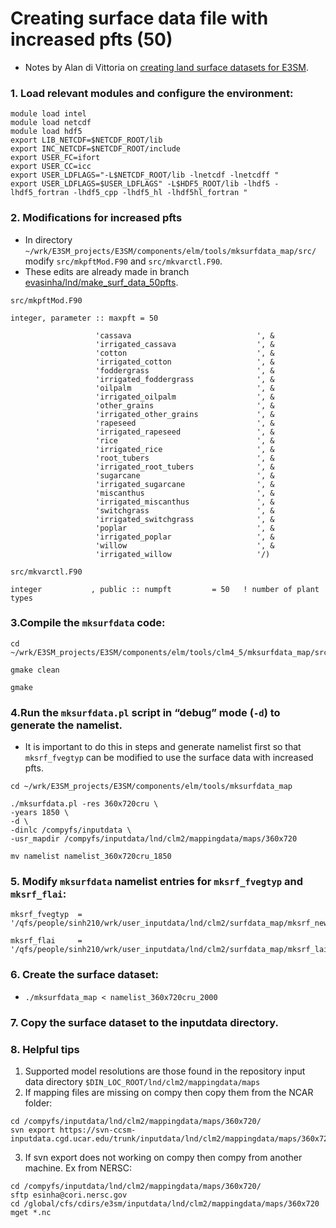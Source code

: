 # Creating surface data file with increased pfts (50)

* Notes by Alan di Vittoria on [creating land surface datasets for E3SM](https://acme-climate.atlassian.net/wiki/spaces/ED/pages/1708589675/Creating+land+surface+datasets+for+E3SM).

### 1. Load relevant modules and configure the environment:
```
module load intel
module load netcdf
module load hdf5
export LIB_NETCDF=$NETCDF_ROOT/lib
export INC_NETCDF=$NETCDF_ROOT/include
export USER_FC=ifort
export USER_CC=icc
export USER_LDFLAGS="-L$NETCDF_ROOT/lib -lnetcdf -lnetcdff "
export USER_LDFLAGS=$USER_LDFLAGS" -L$HDF5_ROOT/lib -lhdf5 -lhdf5_fortran -lhdf5_cpp -lhdf5_hl -lhdf5hl_fortran "
```

### 2. Modifications for increased pfts
* In directory `~/wrk/E3SM_projects/E3SM/components/elm/tools/mksurfdata_map/src/` modify `src/mkpftMod.F90` and `src/mkvarctl.F90`. 
* These edits are already made in branch [evasinha/lnd/make_surf_data_50pfts](https://github.com/E3SM-Project/E3SM/commit/f51eab91296147cfc860d2c0310914098ed6baf7).

```
src/mkpftMod.F90

integer, parameter :: maxpft = 50

                   'cassava                            ', &
                   'irrigated_cassava                  ', &
                   'cotton                             ', &
                   'irrigated_cotton                   ', &
                   'foddergrass                        ', &
                   'irrigated_foddergrass              ', &
                   'oilpalm                            ', &
                   'irrigated_oilpalm                  ', &
                   'other_grains                       ', &
                   'irrigated_other_grains             ', &
                   'rapeseed                           ', &
                   'irrigated_rapeseed                 ', &
                   'rice                               ', &
                   'irrigated_rice                     ', &
                   'root_tubers                        ', &
                   'irrigated_root_tubers              ', &
                   'sugarcane                          ', &
                   'irrigated_sugarcane                ', &
                   'miscanthus                         ', &
                   'irrigated_miscanthus               ', &
                   'switchgrass                        ', &
                   'irrigated_switchgrass              ', &
                   'poplar                             ', &
                   'irrigated_poplar                   ', &
                   'willow                             ', &
                   'irrigated_willow                   '/)
```

```
src/mkvarctl.F90

integer           , public :: numpft         = 50   ! number of plant types
```

### 3.Compile the `mksurfdata` code:
```
cd ~/wrk/E3SM_projects/E3SM/components/elm/tools/clm4_5/mksurfdata_map/src/

gmake clean

gmake
```

### 4.Run the `mksurfdata.pl` script in “debug” mode (`-d`) to generate the namelist. 
* It is important to do this in steps and generate namelist first so that `mksrf_fvegtyp` can be modified to use the surface data with increased pfts.

```
cd ~/wrk/E3SM_projects/E3SM/components/elm/tools/mksurfdata_map
	
./mksurfdata.pl -res 360x720cru \
-years 1850 \
-d \
-dinlc /compyfs/inputdata \
-usr_mapdir /compyfs/inputdata/lnd/clm2/mappingdata/maps/360x720
	
mv namelist namelist_360x720cru_1850
```	
	
### 5. Modify `mksurfdata` namelist entries for `mksrf_fvegtyp` and `mksrf_flai`:
```
mksrf_fvegtyp  = '/qfs/people/sinh210/wrk/user_inputdata/lnd/clm2/surfdata_map/mksrf_newcrop_c200813.nc'
	
mksrf_flai     = '/qfs/people/sinh210/wrk/user_inputdata/lnd/clm2/surfdata_map/mksrf_lai34cft_simyr2000_c200622.nc'
```

### 6. Create the surface dataset:
* `./mksurfdata_map < namelist_360x720cru_2000`

### 7. Copy the surface dataset to the inputdata directory.
	
### 8. Helpful tips
1. Supported model resolutions are those found in the repository input data directory `$DIN_LOC_ROOT/lnd/clm2/mappingdata/maps`
2. If mapping files are missing on compy then copy them from the NCAR folder:

```
cd /compyfs/inputdata/lnd/clm2/mappingdata/maps/360x720/
svn export https://svn-ccsm-inputdata.cgd.ucar.edu/trunk/inputdata/lnd/clm2/mappingdata/maps/360x720/map_3x3min_MODIS_to_360x720_nomask_aave_da_c120830.nc 
```
3. If svn export does not working on compy then compy from another machine. Ex from NERSC:
	
```
cd /compyfs/inputdata/lnd/clm2/mappingdata/maps/360x720/
sftp esinha@cori.nersc.gov
cd /global/cfs/cdirs/e3sm/inputdata/lnd/clm2/mappingdata/maps/360x720
mget *.nc
```